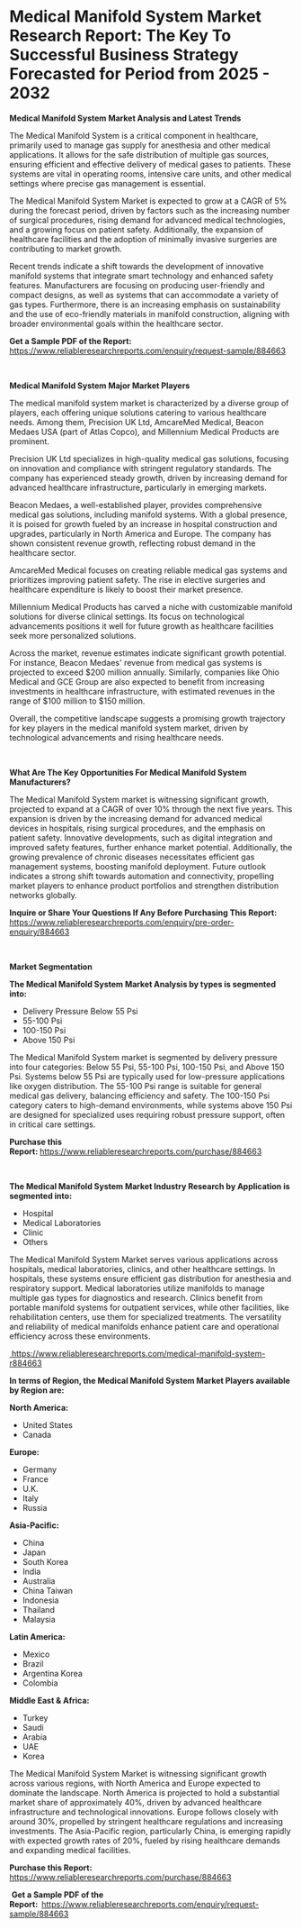 <p><h1>Medical Manifold System Market Research Report: The Key To Successful Business Strategy Forecasted for Period from 2025 - 2032</h1></p><p><strong>Medical Manifold System Market Analysis and Latest Trends</strong></p>
<p><p>The Medical Manifold System is a critical component in healthcare, primarily used to manage gas supply for anesthesia and other medical applications. It allows for the safe distribution of multiple gas sources, ensuring efficient and effective delivery of medical gases to patients. These systems are vital in operating rooms, intensive care units, and other medical settings where precise gas management is essential.</p><p>The Medical Manifold System Market is expected to grow at a CAGR of 5% during the forecast period, driven by factors such as the increasing number of surgical procedures, rising demand for advanced medical technologies, and a growing focus on patient safety. Additionally, the expansion of healthcare facilities and the adoption of minimally invasive surgeries are contributing to market growth. </p><p>Recent trends indicate a shift towards the development of innovative manifold systems that integrate smart technology and enhanced safety features. Manufacturers are focusing on producing user-friendly and compact designs, as well as systems that can accommodate a variety of gas types. Furthermore, there is an increasing emphasis on sustainability and the use of eco-friendly materials in manifold construction, aligning with broader environmental goals within the healthcare sector.</p></p>
<p><strong>Get a Sample PDF of the Report:&nbsp;</strong> <a href="https://www.reliableresearchreports.com/enquiry/request-sample/884663?utm_campaign=3360&utm_medium=2&utm_source=Github&utm_content=ia&utm_term=14042025&utm_id=medical-manifold-system">https://www.reliableresearchreports.com/enquiry/request-sample/884663</a></p>
<p>&nbsp;</p>
<p><strong>Medical Manifold System Major Market Players</strong></p>
<p><p>The medical manifold system market is characterized by a diverse group of players, each offering unique solutions catering to various healthcare needs. Among them, Precision UK Ltd, AmcareMed Medical, Beacon Medaes USA (part of Atlas Copco), and Millennium Medical Products are prominent.</p><p>Precision UK Ltd specializes in high-quality medical gas solutions, focusing on innovation and compliance with stringent regulatory standards. The company has experienced steady growth, driven by increasing demand for advanced healthcare infrastructure, particularly in emerging markets. </p><p>Beacon Medaes, a well-established player, provides comprehensive medical gas solutions, including manifold systems. With a global presence, it is poised for growth fueled by an increase in hospital construction and upgrades, particularly in North America and Europe. The company has shown consistent revenue growth, reflecting robust demand in the healthcare sector.</p><p>AmcareMed Medical focuses on creating reliable medical gas systems and prioritizes improving patient safety. The rise in elective surgeries and healthcare expenditure is likely to boost their market presence.</p><p>Millennium Medical Products has carved a niche with customizable manifold solutions for diverse clinical settings. Its focus on technological advancements positions it well for future growth as healthcare facilities seek more personalized solutions.</p><p>Across the market, revenue estimates indicate significant growth potential. For instance, Beacon Medaes' revenue from medical gas systems is projected to exceed $200 million annually. Similarly, companies like Ohio Medical and GCE Group are also expected to benefit from increasing investments in healthcare infrastructure, with estimated revenues in the range of $100 million to $150 million.</p><p>Overall, the competitive landscape suggests a promising growth trajectory for key players in the medical manifold system market, driven by technological advancements and rising healthcare needs.</p></p>
<p>&nbsp;</p>
<p><strong>What Are The Key Opportunities For Medical Manifold System Manufacturers?</strong></p>
<p><p>The Medical Manifold System market is witnessing significant growth, projected to expand at a CAGR of over 10% through the next five years. This expansion is driven by the increasing demand for advanced medical devices in hospitals, rising surgical procedures, and the emphasis on patient safety. Innovative developments, such as digital integration and improved safety features, further enhance market potential. Additionally, the growing prevalence of chronic diseases necessitates efficient gas management systems, boosting manifold deployment. Future outlook indicates a strong shift towards automation and connectivity, propelling market players to enhance product portfolios and strengthen distribution networks globally.</p></p>
<p><strong>Inquire or Share Your Questions If Any Before Purchasing This Report:</strong> <a href="https://www.reliableresearchreports.com/enquiry/pre-order-enquiry/884663?utm_campaign=3360&utm_medium=2&utm_source=Github&utm_content=ia&utm_term=14042025&utm_id=medical-manifold-system">https://www.reliableresearchreports.com/enquiry/pre-order-enquiry/884663</a></p>
<p>&nbsp;</p>
<p><strong>Market Segmentation</strong></p>
<p><strong>The Medical Manifold System Market Analysis by types is segmented into:</strong></p>
<p><ul><li>Delivery Pressure Below 55 Psi</li><li>55-100 Psi</li><li>100-150 Psi</li><li>Above 150 Psi</li></ul></p>
<p><p>The Medical Manifold System market is segmented by delivery pressure into four categories: Below 55 Psi, 55-100 Psi, 100-150 Psi, and Above 150 Psi. Systems below 55 Psi are typically used for low-pressure applications like oxygen distribution. The 55-100 Psi range is suitable for general medical gas delivery, balancing efficiency and safety. The 100-150 Psi category caters to high-demand environments, while systems above 150 Psi are designed for specialized uses requiring robust pressure support, often in critical care settings.</p></p>
<p><strong>Purchase this Report:&nbsp;</strong><a href="https://www.reliableresearchreports.com/purchase/884663?utm_campaign=3360&utm_medium=2&utm_source=Github&utm_content=ia&utm_term=14042025&utm_id=medical-manifold-system">https://www.reliableresearchreports.com/purchase/884663</a></p>
<p>&nbsp;</p>
<p><strong>The Medical Manifold System Market Industry Research by Application is segmented into:</strong></p>
<p><ul><li>Hospital</li><li>Medical Laboratories</li><li>Clinic</li><li>Others</li></ul></p>
<p><p>The Medical Manifold System Market serves various applications across hospitals, medical laboratories, clinics, and other healthcare settings. In hospitals, these systems ensure efficient gas distribution for anesthesia and respiratory support. Medical laboratories utilize manifolds to manage multiple gas types for diagnostics and research. Clinics benefit from portable manifold systems for outpatient services, while other facilities, like rehabilitation centers, use them for specialized treatments. The versatility and reliability of medical manifolds enhance patient care and operational efficiency across these environments.</p></p>
<p><a href="https://www.reliableresearchreports.com/medical-manifold-system-r884663?utm_campaign=3360&utm_medium=2&utm_source=Github&utm_content=ia&utm_term=14042025&utm_id=medical-manifold-system">&nbsp;https://www.reliableresearchreports.com/medical-manifold-system-r884663</a></p>
<p><strong>In terms of Region, the Medical Manifold System Market Players available by Region are:</strong></p>
<p>
    <p> <strong> North America: </strong>
        <ul>
            <li>United States</li>
            <li>Canada</li>
        </ul>
        </p> 
    <p> <strong> Europe: </strong>
        <ul>
            <li>Germany</li>
            <li>France</li>
            <li>U.K.</li>
            <li>Italy</li>
            <li>Russia</li>
        </ul>
        </p> 
    <p> <strong> Asia-Pacific: </strong>
        <ul>
            <li>China</li>
            <li>Japan</li>
            <li>South Korea</li>
            <li>India</li>
            <li>Australia</li>
            <li>China Taiwan</li>
            <li>Indonesia</li>
            <li>Thailand</li>
            <li>Malaysia</li>
        </ul>
        </p> 
    <p> <strong> Latin America: </strong>
        <ul>
            <li>Mexico</li>
            <li>Brazil</li>
            <li>Argentina Korea</li>
            <li>Colombia</li>
        </ul>
        </p> 
    <p> <strong> Middle East & Africa: </strong>
        <ul>
            <li>Turkey</li>
            <li>Saudi</li>
            <li>Arabia</li>
            <li>UAE</li>
            <li>Korea</li>
        </ul>
    </p>
    </p>
<p><p>The Medical Manifold System Market is witnessing significant growth across various regions, with North America and Europe expected to dominate the landscape. North America is projected to hold a substantial market share of approximately 40%, driven by advanced healthcare infrastructure and technological innovations. Europe follows closely with around 30%, propelled by stringent healthcare regulations and increasing investments. The Asia-Pacific region, particularly China, is emerging rapidly with expected growth rates of 20%, fueled by rising healthcare demands and expanding medical facilities.</p></p>
<p><strong>Purchase this Report: </strong><a href="https://www.reliableresearchreports.com/purchase/884663?utm_campaign=3360&utm_medium=2&utm_source=Github&utm_content=ia&utm_term=14042025&utm_id=medical-manifold-system">https://www.reliableresearchreports.com/purchase/884663</a></p>
<p>&nbsp;<strong>Get a Sample PDF of the Report:&nbsp;&nbsp;</strong><a href="https://www.reliableresearchreports.com/enquiry/request-sample/884663?utm_campaign=3360&utm_medium=2&utm_source=Github&utm_content=ia&utm_term=14042025&utm_id=medical-manifold-system">https://www.reliableresearchreports.com/enquiry/request-sample/884663</a></p>
<p><strong></strong></p>
<p><p></p><p></p><p></p></p>